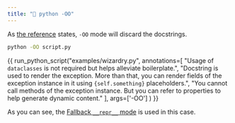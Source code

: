 ```yaml
---
title: "🔴 python -OO"
---
```


As [the reference](https://docs.python.org/3/using/cmdline.html#cmdoption-OO) states, `-OO` mode will discard the docstrings.

```bash
python -OO script.py
```

{{
  run_python_script("examples/wizardry.py",
  annotations=[
    "Usage of `dataclasses` is not required but helps alleviate boilerplate.",
    "Docstring is used to render the exception. More than that, you can render fields of the exception instance in it using `{self.something}` placeholders.",
    "You cannot call methods of the exception instance. But you can refer to properties to help generate dynamic content."
  ],
  args=['-OO']
) }}

As you can see, the [Fallback `__repr__` mode](/repr/) is used in this case.
